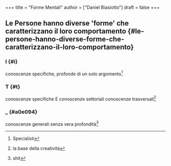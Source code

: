 +++
title = "Forme Mentali"
author = ["Daniel Biasiotto"]
draft = false
+++

## Le Persone hanno diverse 'forme' che caratterizzano il loro comportamento {#le-persone-hanno-diverse-forme-che-caratterizzano-il-loro-comportamento}


### I {#i}

conoscenze specifiche, profonde di un solo argomento[^fn:1]


### T {#t}

conoscenze specifiche E conoscenze settoriali conoscenze trasversali[^fn:2]


### _ {#a0e094}

conoscenze generali senza vera profondità[^fn:3]

[^fn:1]: Specialisti
[^fn:2]: la base della creatività
[^fn:3]: shit
